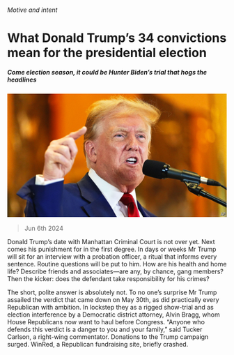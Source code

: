 ###### Motive and intent

# What Donald Trump’s 34 convictions mean for the presidential election 

##### Come election season, it could be Hunter Biden’s trial that hogs the headlines 

![image](images/20240608_USP002.jpg) 

> Jun 6th 2024 

Donald Trump’s date with Manhattan Criminal Court is not over yet. Next comes his punishment for  in the first degree. In days or weeks Mr Trump will sit for an interview with a probation officer, a ritual that informs every sentence. Routine questions will be put to him. How are his health and home life? Describe friends and associates—are any, by chance, gang members? Then the kicker: does the defendant take responsibility for his crimes? 

The short, polite answer is absolutely not. To no one’s surprise Mr Trump assailed the verdict that came down on May 30th, as did practically every Republican with ambition. In lockstep they  as a rigged show-trial and as election interference by a Democratic district attorney, Alvin Bragg, whom House Republicans now want to haul before Congress. “Anyone who defends this verdict is a danger to you and your family,” said Tucker Carlson, a right-wing commentator. Donations to the Trump campaign surged. WinRed, a Republican fundraising site, briefly crashed.

